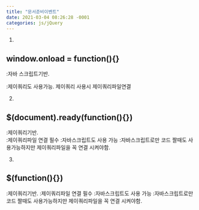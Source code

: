 ```yaml
---
title: "문서준비이벤트"
date: 2021-03-04 08:26:28 -0001
categories: js/jQuery
---
```

1.
## window.onload = function(){}

:자바 스크립트기반.

:제이쿼리도 사용가능. 제이쿼리 사용시 제이쿼리파일연결

2.
## $(document).ready(function(){})
:제이쿼리기반.  
:제이쿼리파일 연결 필수
:자바스크립트도 사용 가능
:자바스크립트로만 코드 짤때도 사용가능하지만 제이쿼리파일을 꼭 연결 시켜야함.

3.
## $(function(){})
:제이쿼리기반.
:제이쿼리파일 연결 필수
:자바스크립트도 사용 가능
:자바스크립트로만 코드 짤때도 사용가능하지만 제이쿼리파일을 꼭 연결 시켜야함.

